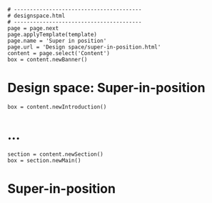 ~~~
# ----------------------------------------
# designspace.html
# ----------------------------------------
page = page.next
page.applyTemplate(template)  
page.name = 'Super in position'
page.url = 'Design space/super-in-position.html'
content = page.select('Content')
box = content.newBanner()
~~~

# Design space: Super-in-position

~~~
box = content.newIntroduction()
~~~

# ...

~~~
section = content.newSection()
box = section.newMain()
~~~

# Super-in-position
